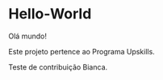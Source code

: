 # Hello-World
Olá mundo!

Este projeto pertence ao Programa Upskills.

Teste de contribuição Bianca.
